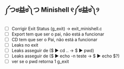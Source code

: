 ## ༼つಠ益ಠ༽つ   **Minishell** 	୧༼ಠ益ಠ༽୨


- [ ]  Corrigir Exit Status (g_exit) → exit_minishell.c
- [ ]  Export tem que ser o pai, não está a funcionar
- [ ]  CD tem que ser o Pai, não está a funcionar
- [ ]  Leaks no exit
- [ ]  Leaks asseguir de ($ ▶ cd ..     →     $ ▶ pwd)
- [ ]  Leaks asseguir de ($ ▶ echo -n teste     →     $ ▶ echo $?)
- [ ]  ver se o pwd retorna 1 g_exit
